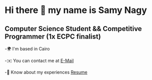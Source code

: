 <h1> Hi there 👋 my name is Samy Nagy </h1>

<h2> Computer Science Student && Competitive Programmer (1x ECPC finalist)</h2>


-🌍  I'm based in Cairo


-✉️  You can contact me at [E-Mail](mailto:samynagy95@gmail.com)


-📄 Know about my experiences [Resume](https://drive.google.com/file/d/1ca3lzF6TOTGBnk9P7sMspqDrr_RToz_w/view?usp=sharing)

<!--
**samynagy/samynagy** is a ✨ _special_ ✨ repository because its `README.md` (this file) appears on your GitHub profile.

Here are some ideas to get you started:

- 🔭 I’m currently working on ...
- 🌱 I’m currently learning ...
- 👯 I’m looking to collaborate on ...
- 🤔 I’m looking for help with ...
- 💬 Ask me about ...
- 📫 How to reach me: ...
- 😄 Pronouns: ...
- ⚡ Fun fact: ...
-->
